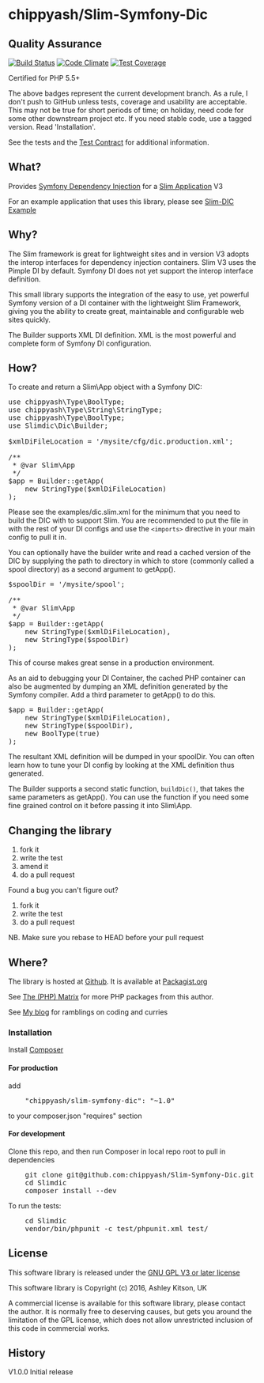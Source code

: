 # chippyash/Slim-Symfony-Dic

## Quality Assurance

[![Build Status](https://travis-ci.org/chippyash/Slim-Symfony-Dic.svg?branch=master)](https://travis-ci.org/chippyash/Slim-Symfony-Dic)
[![Code Climate](https://codeclimate.com/github/chippyash/Slim-Symfony-Dic/badges/gpa.svg)](https://codeclimate.com/github/chippyash/Slim-Symfony-Dic)
[![Test Coverage](https://codeclimate.com/github/chippyash/Slim-Symfony-Dic/badges/coverage.svg)](https://codeclimate.com/github/chippyash/Slim-Symfony-Dic/coverage)

Certified for PHP 5.5+

The above badges represent the current development branch.  As a rule, I don't push
 to GitHub unless tests, coverage and usability are acceptable.  This may not be
 true for short periods of time; on holiday, need code for some other downstream
 project etc.  If you need stable code, use a tagged version. Read 'Installation'.

See the tests and the [Test Contract](https://github.com/chippyash/Slim-Symfony-Dic/blob/master/docs/Test-Contract.md) for additional information.

## What?

Provides [Symfony Dependency Injection](http://symfony.com/doc/current/components/dependency_injection/introduction.html) 
for a [Slim Application](http://www.slimframework.com/) V3

For an example application that uses this library, please see [Slim-DIC Example](https://github.com/the-matrix/Slim-Dic-Example)


## Why?

The Slim framework is great for lightweight sites and in version V3 adopts the interop
interfaces for dependency injection containers. Slim V3 uses the Pimple DI by default.
Symfony DI does not yet support the interop interface definition.

This small library supports the integration of the easy to use, yet powerful
Symfony version of a DI container with the lightweight Slim Framework, giving 
you the ability to create great, maintainable and configurable web sites quickly.

The Builder supports XML DI definition.  XML is the most powerful and complete form 
of Symfony DI configuration.

## How?

To create and return a Slim\App object with a Symfony DIC:

<pre>
use chippyash\Type\BoolType;
use chippyash\Type\String\StringType;
use chippyash\Type\BoolType;
use Slimdic\Dic\Builder;

$xmlDiFileLocation = '/mysite/cfg/dic.production.xml';

/**
 * @var Slim\App
 */
$app = Builder::getApp(
    new StringType($xmlDiFileLocation)
);
</pre>

Please see the examples/dic.slim.xml for the minimum that you need to build the DIC
with to support Slim.  You are recommended to put the file in with the rest of your
DI configs and use the `<imports>` directive in your main config to pull it in.

You can optionally have the builder write and read a cached version of the DIC by
supplying the path to directory in which to store (commonly called a spool directory)
as a second argument to getApp().

<pre>
$spoolDir = '/mysite/spool';

/**
 * @var Slim\App
 */
$app = Builder::getApp(
    new StringType($xmlDiFileLocation),
    new StringType($spoolDir)
);
</pre>

This of course makes great sense in a production environment.

As an aid to debugging your DI Container, the cached PHP container can also be augmented
by dumping an XML definition generated by the Symfony compiler.  Add a third parameter
to getApp() to do this.

<pre>
$app = Builder::getApp(
    new StringType($xmlDiFileLocation),
    new StringType($spoolDir),
    new BoolType(true)
);
</pre>

The resultant XML definition will be dumped in your spoolDir.  You can often learn how
to tune your DI config by looking at the XML definition thus generated.

The Builder supports a second static function, `buildDic()`, that takes the same parameters
as getApp().  You can use the function if you need some fine grained control on it
before passing it into Slim\App.

## Changing the library

1.  fork it
2.  write the test
3.  amend it
4.  do a pull request

Found a bug you can't figure out?

1.  fork it
2.  write the test
3.  do a pull request

NB. Make sure you rebase to HEAD before your pull request

## Where?

The library is hosted at [Github](https://github.com/chippyash/Slim-Symfony-Dic). It is
available at [Packagist.org](https://packagist.org/packages/chippyash/slim-symfony-dic)

See [The (PHP) Matrix](http://the-matrix.github.io/packages/) for more PHP packages from
this author.

See [My blog](http://zf4.biz) for ramblings on coding and curries

### Installation

Install [Composer](https://getcomposer.org/)

#### For production

add

<pre>
    "chippyash/slim-symfony-dic": "~1.0"
</pre>

to your composer.json "requires" section

#### For development

Clone this repo, and then run Composer in local repo root to pull in dependencies

<pre>
    git clone git@github.com:chippyash/Slim-Symfony-Dic.git Slimdic
    cd Slimdic
    composer install --dev
</pre>

To run the tests:

<pre>
    cd Slimdic
    vendor/bin/phpunit -c test/phpunit.xml test/
</pre>

## License

This software library is released under the [GNU GPL V3 or later license](http://www.gnu.org/copyleft/gpl.html)

This software library is Copyright (c) 2016, Ashley Kitson, UK

A commercial license is available for this software library, please contact the author. 
It is normally free to deserving causes, but gets you around the limitation of the GPL
license, which does not allow unrestricted inclusion of this code in commercial works.

## History

V1.0.0 Initial release
